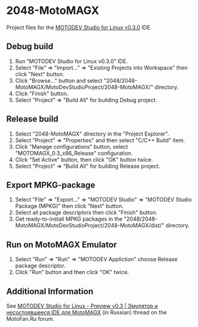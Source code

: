 2048-MotoMAGX
=============

Project files for the [MOTODEV Studio for Linux v0.3.0](https://motofan.ru/files/soft/MOTODEV_Studio.zip) IDE.

## Debug build

1. Run "MOTODEV Studio for Linux v0.3.0" IDE.
2. Select "File" => "Import..." => "Existing Projects into Workspace" then click "Next" button.
3. Click "Browse..." button and select "2048/2048-MotoMAGX/MotoDevStudioProject/2048-MotoMAGX/" directory.
4. Click "Finish" button.
5. Select "Project" => "Build All" for building Debug project.

## Release build

1. Select "2048-MotoMAGX" directory in the "Project Explorer".
2. Select "Project" => "Properties" and then select "C/C++ Build" item.
3. Click "Manage configurations" button, select "MOTOMAGX_0.3_x86_Release" configuration.
4. Click "Set Active" button, then click "OK" button twice.
5. Select "Project" => "Build All" for building Release project.

## Export MPKG-package

1. Select "File" => "Export..." => "MOTODEV Studio" => "MOTODEV Studio Package (MPKG)" then click "Next" button.
2. Select all package descriptors then click "Finish" button.
3. Get ready-to-install MPKG packages in the "2048/2048-MotoMAGX/MotoDevStudioProject/2048-MotoMAGX/dist/" directory.

## Run on MotoMAGX Emulator

1. Select "Run" => "Run" => "MOTODEV Appliction" choose Release package descriptor.
2. Click "Run" button and then click "OK" twice.

## Additional Information

See [MOTODEV Studio for Linux - Preview v0.3 | Эмулятор и несостоявшееся IDE для MotoMAGX](https://forum.motofan.ru/index.php?showtopic=150504) (in Russian) thread on the MotoFan.Ru forum.
